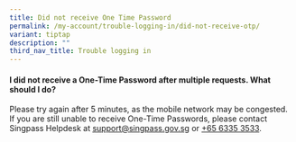 ```yaml
---
title: Did not receive One Time Password
permalink: /my-account/trouble-logging-in/did-not-receive-otp/
variant: tiptap
description: ""
third_nav_title: Trouble logging in
---
```

<h4>I did not receive a One-Time Password after multiple requests. What should I do?</h4>
<p>Please try again after 5 minutes, as the mobile network may be congested.
If you are still unable to receive One-Time Passwords, please contact Singpass
Helpdesk at <a href="mailto:support@singpass.gov.sg" rel="noopener noreferrer nofollow" target="_blank"><u>support@singpass.gov.sg</u></a> or
<a href="tel:+6563353533" rel="noopener noreferrer nofollow" target="_blank">+65 6335 3533</a>.</p>